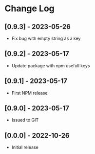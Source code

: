 # Change Log

## [0.9.3] - 2023-05-26

- Fix bug with empty string as a key

## [0.9.2] - 2023-05-17

- Update package with npm usefull keys

## [0.9.1] - 2023-05-17

- First NPM release

## [0.9.0] - 2023-05-17

- Issued to GIT

## [0.0.0] - 2022-10-26

- Initial release
